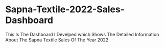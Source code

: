 # Sapna-Textile-2022-Sales-Dashboard
This Is The Dashboard I Develped which Shows The Detailed Information About The Sapna Textile Sales Of The Year 2022
